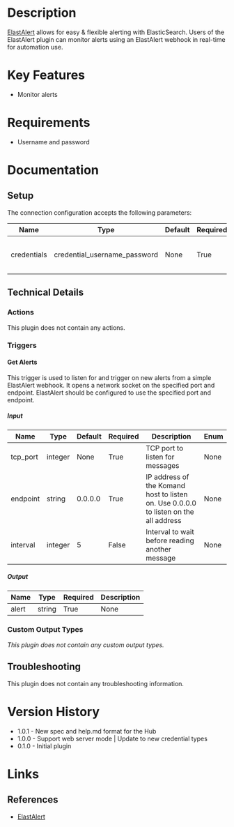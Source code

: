 # Description

[ElastAlert](https://github.com/Yelp/elastalert) allows for easy & flexible alerting with ElasticSearch. Users of the 
ElastAlert plugin can monitor alerts using an ElastAlert webhook in real-time for automation use.

# Key Features

* Monitor alerts

# Requirements

* Username and password

# Documentation

## Setup

The connection configuration accepts the following parameters:

|Name|Type|Default|Required|Description|Enum|
|----|----|-------|--------|-----------|----|
|credentials|credential_username_password|None|True|Basic Auth username and password|None|

## Technical Details

### Actions

This plugin does not contain any actions.

### Triggers

#### Get Alerts

This trigger is used to listen for and trigger on new alerts from a simple ElastAlert webhook.
It opens a network socket on the specified port and endpoint. ElastAlert should be configured to use the specified port and endpoint.

##### Input

|Name|Type|Default|Required|Description|Enum|
|----|----|-------|--------|-----------|----|
|tcp_port|integer|None|True|TCP port to listen for messages|None|
|endpoint|string|0.0.0.0|True|IP address of the Komand host to listen on. Use 0.0.0.0 to listen on the all address|None|
|interval|integer|5|False|Interval to wait before reading another message|None|

##### Output

|Name|Type|Required|Description|
|----|----|--------|-----------|
|alert|string|True|None|

### Custom Output Types

_This plugin does not contain any custom output types._

## Troubleshooting

This plugin does not contain any troubleshooting information.

# Version History

* 1.0.1 - New spec and help.md format for the Hub
* 1.0.0 - Support web server mode | Update to new credential types
* 0.1.0 - Initial plugin

# Links

## References

* [ElastAlert](https://github.com/Yelp/elastalert)

